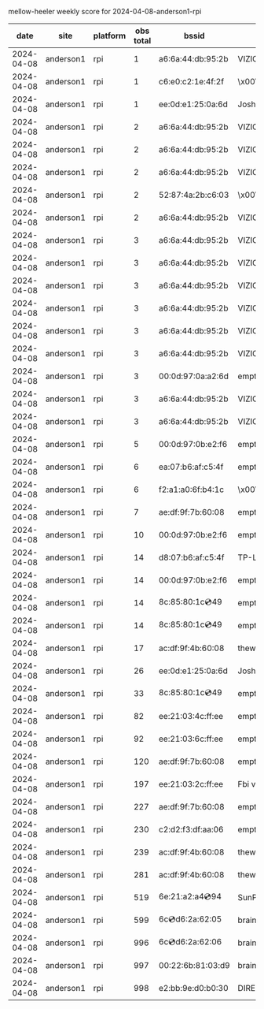 mellow-heeler weekly score for 2024-04-08-anderson1-rpi

|date|site|platform|obs total|bssid|ssid|lat|lng|
|--|--|--|--|--|--|--|--|
|2024-04-08|anderson1|rpi|1|a6:6a:44:db:95:2b|VIZIOCastAudio6974|40.41746|-122.24048|
|2024-04-08|anderson1|rpi|1|c6:e0:c2:1e:4f:2f|\x00\x00\x00\x00\x00\x00\x00\x00\x00\x00\x00\x00\x00\x00|40.41746|-122.24048|
|2024-04-08|anderson1|rpi|1|ee:0d:e1:25:0a:6d|JoshLily|40.41746|-122.24048|
|2024-04-08|anderson1|rpi|2|a6:6a:44:db:95:2b|VIZIOCastAudio3949|40.41746|-122.24048|
|2024-04-08|anderson1|rpi|2|a6:6a:44:db:95:2b|VIZIOCastAudio5965|40.41746|-122.24048|
|2024-04-08|anderson1|rpi|2|a6:6a:44:db:95:2b|VIZIOCastAudio9653|40.41746|-122.24048|
|2024-04-08|anderson1|rpi|2|52:87:4a:2b:c6:03|\x00\x00\x00\x00\x00\x00\x00\x00\x00\x00\x00\x00\x00\x00|40.41746|-122.24048|
|2024-04-08|anderson1|rpi|2|a6:6a:44:db:95:2b|VIZIOCastAudio8522|40.41746|-122.24048|
|2024-04-08|anderson1|rpi|3|a6:6a:44:db:95:2b|VIZIOCastAudio7787|40.41746|-122.24048|
|2024-04-08|anderson1|rpi|3|a6:6a:44:db:95:2b|VIZIOCastAudio2906|40.41746|-122.24048|
|2024-04-08|anderson1|rpi|3|a6:6a:44:db:95:2b|VIZIOCastAudio7335|40.41746|-122.24048|
|2024-04-08|anderson1|rpi|3|a6:6a:44:db:95:2b|VIZIOCastAudio1098|40.41746|-122.24048|
|2024-04-08|anderson1|rpi|3|a6:6a:44:db:95:2b|VIZIOCastAudio9229|40.41746|-122.24048|
|2024-04-08|anderson1|rpi|3|a6:6a:44:db:95:2b|VIZIOCastAudio8171|40.41746|-122.24048|
|2024-04-08|anderson1|rpi|3|00:0d:97:0a:a2:6d|empty_ssid|40.41746|-122.24048|
|2024-04-08|anderson1|rpi|3|a6:6a:44:db:95:2b|VIZIOCastAudio8090|40.41746|-122.24048|
|2024-04-08|anderson1|rpi|3|a6:6a:44:db:95:2b|VIZIOCastAudio3076|40.41746|-122.24048|
|2024-04-08|anderson1|rpi|5|00:0d:97:0b:e2:f6|empty_ssid|40.41746|-122.24048|
|2024-04-08|anderson1|rpi|6|ea:07:b6:af:c5:4f|empty_ssid|40.41746|-122.24048|
|2024-04-08|anderson1|rpi|6|f2:a1:a0:6f:b4:1c|\x00\x00\x00\x00\x00\x00\x00\x00\x00\x00\x00\x00\x00\x00|40.41746|-122.24048|
|2024-04-08|anderson1|rpi|7|ae:df:9f:7b:60:08|empty_ssid|40.41746|-122.24048|
|2024-04-08|anderson1|rpi|10|00:0d:97:0b:e2:f6|empty_ssid|40.41746|-122.24048|
|2024-04-08|anderson1|rpi|14|d8:07:b6:af:c5:4f|TP-Link_C54F|40.41746|-122.24048|
|2024-04-08|anderson1|rpi|14|00:0d:97:0b:e2:f6|empty_ssid|40.41746|-122.24048|
|2024-04-08|anderson1|rpi|14|8c:85:80:1c:cd:49|empty_ssid|40.41746|-122.24048|
|2024-04-08|anderson1|rpi|14|8c:85:80:1c:cd:49|empty_ssid|40.41746|-122.24048|
|2024-04-08|anderson1|rpi|17|ac:df:9f:4b:60:08|theweef|40.41746|-122.24048|
|2024-04-08|anderson1|rpi|26|ee:0d:e1:25:0a:6d|JoshLily|40.41746|-122.24048|
|2024-04-08|anderson1|rpi|33|8c:85:80:1c:cd:49|empty_ssid|40.41746|-122.24048|
|2024-04-08|anderson1|rpi|82|ee:21:03:4c:ff:ee|empty_ssid|40.41746|-122.24048|
|2024-04-08|anderson1|rpi|92|ee:21:03:6c:ff:ee|empty_ssid|40.41746|-122.24048|
|2024-04-08|anderson1|rpi|120|ae:df:9f:7b:60:08|empty_ssid|40.41746|-122.24048|
|2024-04-08|anderson1|rpi|197|ee:21:03:2c:ff:ee|Fbi van 13|40.41746|-122.24048|
|2024-04-08|anderson1|rpi|227|ae:df:9f:7b:60:08|empty_ssid|40.41746|-122.24048|
|2024-04-08|anderson1|rpi|230|c2:d2:f3:df:aa:06|empty_ssid|40.41746|-122.24048|
|2024-04-08|anderson1|rpi|239|ac:df:9f:4b:60:08|theweef|40.41746|-122.24048|
|2024-04-08|anderson1|rpi|281|ac:df:9f:4b:60:08|theweef|40.41746|-122.24048|
|2024-04-08|anderson1|rpi|519|6e:21:a2:a4:cd:94|SunPower21450|40.41746|-122.24048|
|2024-04-08|anderson1|rpi|599|6c:cd:d6:2a:62:05|braingang2_5GEXT|40.41746|-122.24048|
|2024-04-08|anderson1|rpi|996|6c:cd:d6:2a:62:06|braingang2_2GEXT|40.41746|-122.24048|
|2024-04-08|anderson1|rpi|997|00:22:6b:81:03:d9|braingang2|40.41746|-122.24048|
|2024-04-08|anderson1|rpi|998|e2:bb:9e:d0:b0:30|DIRECT-9ED03030|40.41746|-122.24048|
